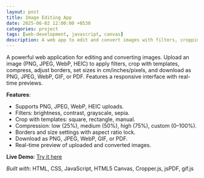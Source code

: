 ```yaml
---
layout: post
title: Image Editing App
date: 2025-06-02 12:00:00 +0530
categories: project
tags: [web-development, javascript, canvas]
description: A web app to edit and convert images with filters, cropping, compression, and multi-format downloads.
---
```


A powerful web application for editing and converting images. Upload an image (PNG, JPEG, WebP, HEIC) to apply filters, crop with templates, compress, adjust borders, set sizes in cm/inches/pixels, and download as PNG, JPEG, WebP, GIF, or PDF. Features a responsive interface with real-time previews.

**Features**:
- Supports PNG, JPEG, WebP, HEIC uploads.
- Filters: brightness, contrast, grayscale, sepia.
- Crop with templates: square, rectangle, manual.
- Compression: low (25%), medium (50%), high (75%), custom (0–100%).
- Borders and size settings with aspect ratio lock.
- Download as PNG, JPEG, WebP, GIF, or PDF.
- Real-time preview of uploaded and converted images.

**Live Demo**: [Try it here](/projects/image-filter-app/)

*Built with*: HTML, CSS, JavaScript, HTML5 Canvas, Cropper.js, jsPDF, gif.js